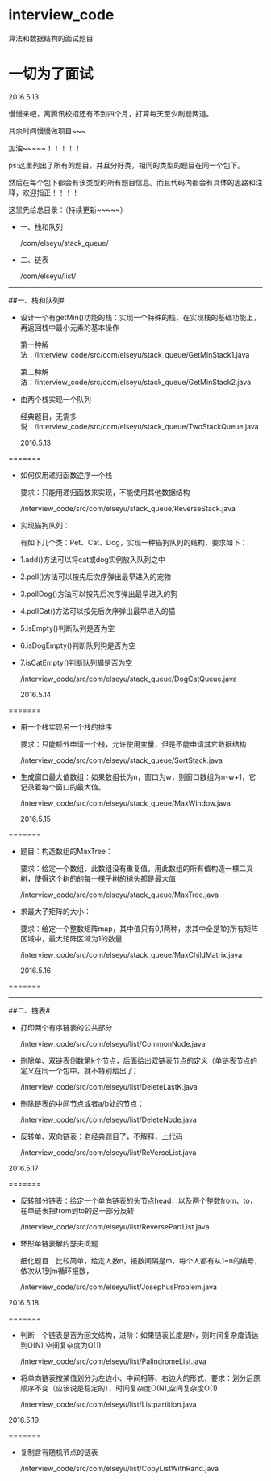 # interview_code
算法和数据结构的面试题目
##
# 一切为了面试 #
2016.5.13

慢慢来吧，离腾讯校招还有不到四个月，打算每天至少刷题两道。

其余时间慢慢做项目~~~

加油~~~~~！！！！！

ps:这里列出了所有的题目，并且分好类，相同的类型的题目在同一个包下。

然后在每个包下都会有该类型的所有题目信息。而且代码内都会有具体的思路和注释，欢迎指正！！！！

这里先给总目录：（持续更新~~~~~）

- 一、栈和队列

	/com/elseyu/stack_queue/

- 二、链表

	/com/elseyu/list/

-----
##一、栈和队列#
- 设计一个有getMin()功能的栈：实现一个特殊的栈，在实现栈的基础功能上，再返回栈中最小元素的基本操作

	第一种解法：/interview_code/src/com/elseyu/stack_queue/GetMinStack1.java

	第二种解法：/interview_code/src/com/elseyu/stack_queue/GetMinStack2.java

- 由两个栈实现一个队列
	
	经典题目，无需多说：/interview_code/src/com/elseyu/stack_queue/TwoStackQueue.java
														
	2016.5.13

=======

-	如何仅用递归函数逆序一个栈
	
	要求：只能用递归函数来实现，不能使用其他数据结构

	/interview_code/src/com/elseyu/stack_queue/ReverseStack.java

-	实现猫狗队列：
	
	有如下几个类：Pet、Cat、Dog，实现一种猫狗队列的结构，要求如下：

 * 1.add()方法可以将cat或dog实例放入队列之中
 * 2.poll()方法可以按先后次序弹出最早进入的宠物
 * 3.pollDog()方法可以按先后次序弹出最早进入的狗
 * 4.pollCat()方法可以按先后次序弹出最早进入的猫
 * 5.isEmpty()判断队列是否为空
 * 6.isDogEmpty()判断队列狗是否为空
 * 7.isCatEmpty()判断队列猫是否为空

	/interview_code/src/com/elseyu/stack_queue/DogCatQueue.java

	2016.5.14

=======


- 用一个栈实现另一个栈的排序
	
	要求：只能额外申请一个栈，允许使用变量，但是不能申请其它数据结构 

	/interview_code/src/com/elseyu/stack_queue/SortStack.java

-	生成窗口最大值数组：如果数组长为n，窗口为w，则窗口数组为n-w+1，它记录着每个窗口的最大值。

	/interview_code/src/com/elseyu/stack_queue/MaxWindow.java

	2016.5.15

=======
 

- 题目：构造数组的MaxTree：

	要求：给定一个数组，此数组没有重复值，用此数组的所有值构造一棵二叉树，使得这个树的的每一棵子树的树头都是最大值

	/interview_code/src/com/elseyu/stack_queue/MaxTree.java

-	求最大子矩阵的大小：
	
	要求：给定一个整数矩阵map，其中值只有0,1两种，求其中全是1的所有矩阵区域中，最大矩阵区域为1的数量

	/interview_code/src/com/elseyu/stack_queue/MaxChildMatrix.java

	2016.5.16

=======

-----
##二、链表#

- 打印两个有序链表的公共部分

	/interview_code/src/com/elseyu/list/CommonNode.java

- 删除单、双链表倒数第k个节点，后面给出双链表节点的定义（单链表节点的定义在同一个包中，就不特别给出了）

	/interview_code/src/com/elseyu/list/DeleteLastK.java

- 删除链表的中间节点或者a/b处的节点：

	/interview_code/src/com/elseyu/list/DeleteNode.java

- 反转单、双向链表：老经典题目了，不解释，上代码

	/interview_code/src/com/elseyu/list/ReVerseList.java

2016.5.17

=======

- 反转部分链表：给定一个单向链表的头节点head，以及两个整数from、to，在单链表把from到to的这一部分反转

	/interview_code/src/com/elseyu/list/ReversePartList.java

-	环形单链表解约瑟夫问题

	细化题目：比较简单，给定人数n，报数间隔是m，每个人都有从1~n的编号，依次从1到m循环报数，

	/interview_code/src/com/elseyu/list/JosephusProblem.java

2016.5.18

=======

- 判断一个链表是否为回文结构，进阶：如果链表长度是N，则时间复杂度请达到O(N),空间复杂度为O(1)

	/interview_code/src/com/elseyu/list/PalindromeList.java

- 将单向链表按某值划分为左边小、中间相等、右边大的形式，要求：划分后原顺序不变（应该说是稳定的），时间复杂度O(N),空间复杂度O(1)

	/interview_code/src/com/elseyu/list/Listpartition.java

2016.5.19

=======

- 复制含有随机节点的链表

	/interview_code/src/com/elseyu/list/CopyListWithRand.java

